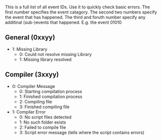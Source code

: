 This is a full list of all event IDs. Use it to quickly check basic errors. The first number specifies the event catagory. The second two numbers specify the event that has happened. The third and foruth number specify any additinal (sub-)events that happened.
E.g. the event 01010

General (0xxyy)
---------------
* 1: Missing Library
  * 0: Could not resolve missing Library
  * 1: Missing library resolved

Compiler (3xxyy)
----------------
* 0: Compiler Message
  * 0: Starting compilation process
  * 1: Finished compilation process
  * 2: Compiling file
  * 3: Finished compiling file
* 1: Compiler Error
  * 0: No script files detected
  * 1: No such folder exists
  * 2: Failed to compile file
  * 3: Script error message (tells where the script contains errors)
